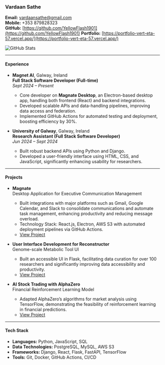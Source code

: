 ### Vardaan Sathe

**Email:** [vardaansathe@gmail.com](mailto:vardaansathe@gmail.com)  
**Mobile:** +353 879828323  
**GitHub:** [https://github.com/YellowFlash1901](https://github.com/YellowFlash1901)
**Portfolio:** [https://portfolio-vert-eta-57.vercel.app/](https://portfolio-vert-eta-57.vercel.app/)

![GitHub Stats](https://github-readme-stats.vercel.app/api?username=YellowFlash1901&count_private=true&include_all_commits=true&show_icons=true&theme=blue-green)

---

#### Experience
- **Magnet AI**, Galway, Ireland  
  **Full Stack Software Developer (Full-time)**  
  *Sept 2024 – Present*  
  - Core developer on **Magnate Desktop**, an Electron-based desktop app, handling both frontend (React) and backend integrations.
  - Developed scalable APIs and data-handling pipelines, improving data access and federation.
  - Implemented GitHub Actions for automated testing and deployment, boosting efficiency by 30%.

- **University of Galway**, Galway, Ireland  
  **Research Assistant (Full Stack Software Developer)**  
  *Jun 2024 – Sept 2024*  
  - Built robust backend APIs using Python and Django.
  - Developed a user-friendly interface using HTML, CSS, and JavaScript, significantly enhancing usability for researchers.

---

#### Projects
- **Magnate**  
  Desktop Application for Executive Communication Management  
  - Built integrations with major platforms such as Gmail, Google Calendar, and Slack to consolidate communications and automate task management, enhancing productivity and reducing message overload.
  - Technology Stack: React.js, Electron, AWS S3 with automated deployment pipelines via GitHub Actions.
  - [View Project](https://magnatesoftware.com/)

- **User Interface Development for Reconstructor**  
  Genome-scale Metabolic Tool UI  
  - Built an accessible UI in Flask, facilitating data curation for over 100 researchers and significantly improving data accessibility and productivity.
  - [View Project](http://reconstructor.humanmetabolism.org/)

- **AI Stock Trading with AlphaZero**  
  Financial Reinforcement Learning Model  
  - Adapted AlphaZero’s algorithms for market analysis using TensorFlow, demonstrating the feasibility of reinforcement learning in financial predictions.
  - [View Project](https://github.com/YellowFlash1901/Thesis)

---

#### Tech Stack
- **Languages:** Python, JavaScript, SQL
- **Data Technologies:** PostgreSQL, MySQL, AWS S3
- **Frameworks:** Django, React, Flask, FastAPI, TensorFlow
- **Tools:** Git, Docker, GitHub Actions, CI/CD
